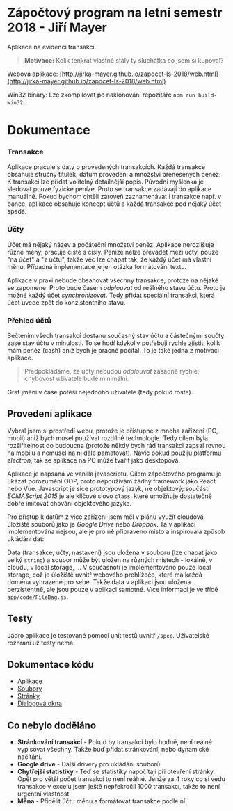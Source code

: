 # Zápočtový program na letní semestr 2018 - Jiří Mayer

Aplikace na evidenci transakcí.

> **Motivace:** Kolik tenkrát vlastně stály ty sluchátka co jsem si kupoval?

Webová aplikace: [http://jirka-mayer.github.io/zapocet-ls-2018/web.html](http://jirka-mayer.github.io/zapocet-ls-2018/web.html)

Win32 binary: Lze zkompilovat po naklonování repozitáře `npm run build-win32`.

# Dokumentace


### Transakce

Aplikace pracuje s daty o provedených transakcích. Každá transakce obsahuje stručný titulek, datum provedení a množství přenesených peněz. K transakci lze přidat volitelný detailnější popis. Původní myšlenka je sledovat pouze fyzické peníze. Proto se transakce zadávají do aplikace manuálně. Pokud bychom chtěli zároveň zaznamenávat i transakce např. v bance, aplikace obsahuje koncept účtů a každá transakce pod nějaký účet spadá.


### Účty

Účet má nějaký název a počáteční množství peněz. Aplikace nerozlišuje různé měny, pracuje čistě s čísly. Peníze nelze převádět mezi účty, pouze "na účet" a "z účtu", takže věc lze chápat tak, že každý účet má vlastní měnu. Případná implementace je jen otázka formátování textu.

Aplikace v praxi nebude obsahovat všechny transakce, protože na nějaké se zapomene. Proto bude časem *odplouvat* od reálného stavu účtu. Proto je možné každý účet *synchronizovat*. Tedy přidat speciální transakci, která účet uvede zpět do konzistentního stavu.


### Přehled účtů

Sečtením všech transakcí dostanu současný stav účtu a částečnými součty zase stav účtu v minulosti. To se hodí kdykoliv potřebuji rychle zjistit, kolik mám peněz (cash) aniž bych je pracně počítal. To je také jedna z motivací aplikace.

> Předpokládáme, že účty nebudou *odplouvat* zásadně rychle; chybovost uživatele bude minimální.

Graf jmění v čase potěší nejednoho uživatele (tedy pokud roste).


## Provedení aplikace

Vybral jsem si prostředí webu, protože je přístupné z mnoha zařízení (PC, mobil) aniž bych musel používat rozdílné technologie. Tedy cílem byla rozšiřitelnost do budoucna (protože někdy bych rád transakci zapsal rovnou na mobilu a nemusel na ni dále pamatovat). Navíc pokud použiju platformu *electron*, tak se aplikace na PC může tvářit jako desktopová.

Aplikace je napsaná ve vanilla javascriptu. Cílem zápočtového programu je ukázat porozumění OOP, proto nepoužívám žádný framework jako React nebo Vue. Javascript je sice prototypový jazyk, ne objektový; součástí *ECMAScript 2015* je ale klíčové slovo `class`, které umožňuje dostatečně dobře imitovat chování objektového jazyka.

Pro přístup k datům z více zařízení jsem měl v plánu využít cloudová úložiště souborů jako je *Google Drive* nebo *Dropbox*. Ta v aplikaci implementována nejsou, ale je pro ně připraveno místo a inspirovala způsob ukládání dat:

Data (transakce, účty, nastavení) jsou uložena v souboru (lze chápat jako velký `string`) a soubor může být uložen na různých místech - lokálně, v cloudu, v local storage, ... V současnoti je implementováno pouze local storage, což je úložiště uvnitř webového prohlížeče, které má každá doména vyhrazené pro sebe. Takže data v aplikaci jsou uložena perzistentně, ale jsou pouze v aplikaci samotné. Více informací je ve třídě `app/code/FileBag.js`.


## Testy

Jádro aplikace je testované pomocí unit testů uvnitř `/spec`. Uživatelské rozhraní už testy nemá.


## Dokumentace kódu

- [Aplikace](docs/application.md)
- [Soubory](docs/files.md)
- [Stránky](docs/pages.md)
- [Dialogová okna](docs/modals.md)


## Co nebylo doděláno

- **Stránkování transakcí** - Pokud by transakcí bylo hodně, není reálné vypisovat všechny. Takže buď přidat stránkování, nebo dynamické načítání.
- **Google drive** - Další drivery pro ukládání souborů.
- **Chytřejší statistiky** - Teď se statistiky napočítají při otevření stránky. Opět pro větší počet transakcí to není reálné. Jenže za 4 roky co si vedu transakce v excelu jsem ještě nepřekročil 1000 transakcí, takže to není urgentní vlastnost.
- **Měna** - Přidělit účtu měnu a formátovat transakce podle ní.